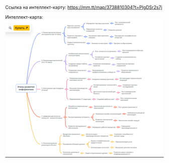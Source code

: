 Ссылка на интеллект-карту: https://mm.tt/map/3738810304?t=PIgDSr2s7j

Интеллект-карта:
![Скриншот](/images/1.png)
